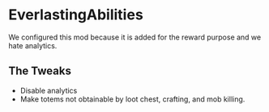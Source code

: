 # EverlastingAbilities

We configured this mod because it is added for the reward purpose and we hate analytics.

## The Tweaks

- Disable analytics
- Make totems not obtainable by loot chest, crafting, and mob killing.
